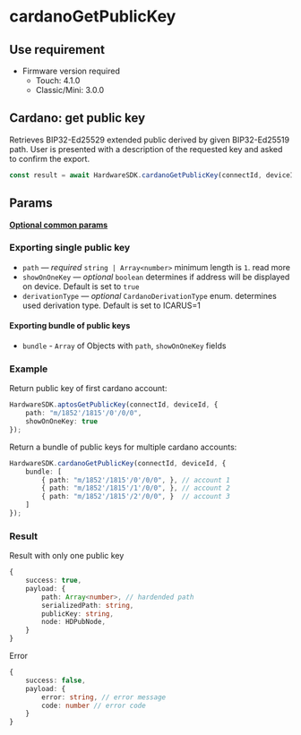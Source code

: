 # cardanoGetPublicKey

## Use requirement

* Firmware version required
  * Touch: 4.1.0
  * Classic/Mini: 3.0.0

## Cardano: get public key

Retrieves BIP32-Ed25529 extended public derived by given BIP32-Ed25519 path. User is presented with a description of the requested key and asked to confirm the export.

```typescript
const result = await HardwareSDK.cardanoGetPublicKey(connectId, deviceId, params);
```

## Params

[**Optional common params**](../common-params.md)

### Exporting single public key

* `path` — _required_ `string | Array<number>` minimum length is `1`. read more
* `showOnOneKey` — _optional_ `boolean` determines if address will be displayed on device. Default is set to `true`
* `derivationType` — _optional_ `CardanoDerivationType` enum. determines used derivation type. Default is set to ICARUS=1

#### Exporting bundle of public keys

* `bundle` - `Array` of Objects with `path`, `showOnOneKey` fields

### Example

Return public key of first cardano account:

```typescript
HardwareSDK.aptosGetPublicKey(connectId, deviceId, {
    path: "m/1852'/1815'/0'/0/0",
    showOnOneKey: true
});
```

Return a bundle of public keys for multiple cardano accounts:

```typescript
HardwareSDK.cardanoGetPublicKey(connectId, deviceId, {
    bundle: [
        { path: "m/1852'/1815'/0'/0/0", }, // account 1
        { path: "m/1852'/1815'/1'/0/0", }, // account 2
        { path: "m/1852'/1815'/2'/0/0", }  // account 3
    ]
});
```

### Result

Result with only one public key

```typescript
{
    success: true,
    payload: {
        path: Array<number>, // hardended path
        serializedPath: string,
        publicKey: string,
        node: HDPubNode,
    }
}
```

Error

```typescript
{
    success: false,
    payload: {
        error: string, // error message
        code: number // error code
    }
}
```
